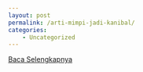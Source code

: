 ```yaml
---
layout: post
permalink: /arti-mimpi-jadi-kanibal/
categories:
    - Uncategorized
---
```


[Baca Selengkapnya](/05)